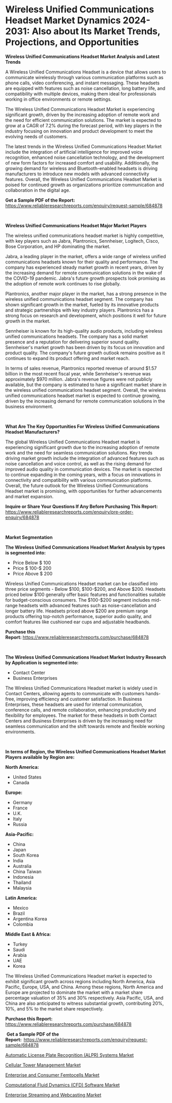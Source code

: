 <p><h1>Wireless Unified Communications Headset Market Dynamics 2024-2031: Also about Its Market Trends, Projections, and Opportunities</h1></p><p><strong>Wireless Unified Communications Headset Market Analysis and Latest Trends</strong></p>
<p><p>A Wireless Unified Communications Headset is a device that allows users to communicate wirelessly through various communication platforms such as phone calls, video conferencing, and instant messaging. These headsets are equipped with features such as noise cancellation, long battery life, and compatibility with multiple devices, making them ideal for professionals working in office environments or remote settings.</p><p>The Wireless Unified Communications Headset Market is experiencing significant growth, driven by the increasing adoption of remote work and the need for efficient communication solutions. The market is expected to grow at a CAGR of 7.2% during the forecast period, with key players in the industry focusing on innovation and product development to meet the evolving needs of customers.</p><p>The latest trends in the Wireless Unified Communications Headset Market include the integration of artificial intelligence for improved voice recognition, enhanced noise cancellation technology, and the development of new form factors for increased comfort and usability. Additionally, the growing demand for wireless and Bluetooth-enabled headsets is driving manufacturers to introduce new models with advanced connectivity features. Overall, the Wireless Unified Communications Headset Market is poised for continued growth as organizations prioritize communication and collaboration in the digital age.</p></p>
<p><strong>Get a Sample PDF of the Report:&nbsp;</strong> <a href="https://www.reliableresearchreports.com/enquiry/request-sample/684878">https://www.reliableresearchreports.com/enquiry/request-sample/684878</a></p>
<p>&nbsp;</p>
<p><strong>Wireless Unified Communications Headset Major Market Players</strong></p>
<p><p>The wireless unified communications headset market is highly competitive, with key players such as Jabra, Plantronics, Sennheiser, Logitech, Cisco, Bose Corporation, and HP dominating the market. </p><p>Jabra, a leading player in the market, offers a wide range of wireless unified communications headsets known for their quality and performance. The company has experienced steady market growth in recent years, driven by the increasing demand for remote communication solutions in the wake of the COVID-19 pandemic. Jabra's future growth prospects look promising as the adoption of remote work continues to rise globally.</p><p>Plantronics, another major player in the market, has a strong presence in the wireless unified communications headset segment. The company has shown significant growth in the market, fueled by its innovative products and strategic partnerships with key industry players. Plantronics has a strong focus on research and development, which positions it well for future growth in the market.</p><p>Sennheiser is known for its high-quality audio products, including wireless unified communications headsets. The company has a solid market presence and a reputation for delivering superior sound quality. Sennheiser's market growth has been driven by its focus on innovation and product quality. The company's future growth outlook remains positive as it continues to expand its product offering and market reach.</p><p>In terms of sales revenue, Plantronics reported revenue of around $1.57 billion in the most recent fiscal year, while Sennheiser's revenue was approximately $970 million. Jabra's revenue figures were not publicly available, but the company is estimated to have a significant market share in the wireless unified communications headset segment. Overall, the wireless unified communications headset market is expected to continue growing, driven by the increasing demand for remote communication solutions in the business environment.</p></p>
<p>&nbsp;</p>
<p><strong>What Are The Key Opportunities For Wireless Unified Communications Headset Manufacturers?</strong></p>
<p><p>The global Wireless Unified Communications Headset market is experiencing significant growth due to the increasing adoption of remote work and the need for seamless communication solutions. Key trends driving market growth include the integration of advanced features such as noise cancellation and voice control, as well as the rising demand for improved audio quality in communication devices. The market is expected to continue expanding in the coming years, with a focus on innovations in connectivity and compatibility with various communication platforms. Overall, the future outlook for the Wireless Unified Communications Headset market is promising, with opportunities for further advancements and market expansion.</p></p>
<p><strong>Inquire or Share Your Questions If Any Before Purchasing This Report:</strong> <a href="https://www.reliableresearchreports.com/enquiry/pre-order-enquiry/684878">https://www.reliableresearchreports.com/enquiry/pre-order-enquiry/684878</a></p>
<p>&nbsp;</p>
<p><strong>Market Segmentation</strong></p>
<p><strong>The Wireless Unified Communications Headset Market Analysis by types is segmented into:</strong></p>
<p><ul><li>Price Below $ 100</li><li>Price $ 100-$ 200</li><li>Price Above $ 200</li></ul></p>
<p><p>Wireless Unified Communications Headset market can be classified into three price segments - Below $100, $100-$200, and Above $200. Headsets priced below $100 generally offer basic features and functionalities suitable for budget-conscious consumers. The $100-$200 segment includes mid-range headsets with advanced features such as noise-cancellation and longer battery life. Headsets priced above $200 are premium range products offering top-notch performance, superior audio quality, and comfort features like cushioned ear cups and adjustable headbands.</p></p>
<p><strong>Purchase this Report:&nbsp;</strong><a href="https://www.reliableresearchreports.com/purchase/684878">https://www.reliableresearchreports.com/purchase/684878</a></p>
<p>&nbsp;</p>
<p><strong>The Wireless Unified Communications Headset Market Industry Research by Application is segmented into:</strong></p>
<p><ul><li>Contact Center</li><li>Business Enterprises</li></ul></p>
<p><p>The Wireless Unified Communications Headset market is widely used in Contact Centers, allowing agents to communicate with customers hands-free, improving efficiency and customer satisfaction. In Business Enterprises, these headsets are used for internal communication, conference calls, and remote collaboration, enhancing productivity and flexibility for employees. The market for these headsets in both Contact Centers and Business Enterprises is driven by the increasing need for seamless communication and the shift towards remote and flexible working environments.</p></p>
<p>&nbsp;</p>
<p><strong>In terms of Region, the Wireless Unified Communications Headset Market Players available by Region are:</strong></p>
<p>
    <p> <strong> North America: </strong>
        <ul>
            <li>United States</li>
            <li>Canada</li>
        </ul>
        </p> 
    <p> <strong> Europe: </strong>
        <ul>
            <li>Germany</li>
            <li>France</li>
            <li>U.K.</li>
            <li>Italy</li>
            <li>Russia</li>
        </ul>
        </p> 
    <p> <strong> Asia-Pacific: </strong>
        <ul>
            <li>China</li>
            <li>Japan</li>
            <li>South Korea</li>
            <li>India</li>
            <li>Australia</li>
            <li>China Taiwan</li>
            <li>Indonesia</li>
            <li>Thailand</li>
            <li>Malaysia</li>
        </ul>
        </p> 
    <p> <strong> Latin America: </strong>
        <ul>
            <li>Mexico</li>
            <li>Brazil</li>
            <li>Argentina Korea</li>
            <li>Colombia</li>
        </ul>
        </p> 
    <p> <strong> Middle East & Africa: </strong>
        <ul>
            <li>Turkey</li>
            <li>Saudi</li>
            <li>Arabia</li>
            <li>UAE</li>
            <li>Korea</li>
        </ul>
    </p>
    </p>
<p><p>The Wireless Unified Communications Headset market is expected to exhibit significant growth across regions including North America, Asia Pacific, Europe, USA, and China. Among these regions, North America and Europe are projected to dominate the market with a market share percentage valuation of 35% and 30% respectively. Asia Pacific, USA, and China are also anticipated to witness substantial growth, contributing 20%, 10%, and 5% to the market share respectively.</p></p>
<p><strong>Purchase this Report: </strong><a href="https://www.reliableresearchreports.com/purchase/684878">https://www.reliableresearchreports.com/purchase/684878</a></p>
<p>&nbsp;<strong>Get a Sample PDF of the Report:&nbsp;&nbsp;</strong><a href="https://www.reliableresearchreports.com/enquiry/request-sample/684878">https://www.reliableresearchreports.com/enquiry/request-sample/684878</a></p>
<p><strong></strong></p>
<p><p><a href="https://simplistic-meeting-7ee.notion.site/Automatic-License-Plate-Recognition-ALPR-Systems-Market-Size-and-Examines-its-Market-Scope-with--803d4e2397c942918e4fd2374d6bb47a">Automatic License Plate Recognition (ALPR) Systems Market</a></p><p><a href="https://view.publitas.com/reportprime-1/cellular-tower-management-market-with-the-goal-of-estimating-the-market-size-and-future-growth-potential-of-various-market-segments-based-on-component-applications-end-user-and-region/">Cellular Tower Management Market</a></p><p><a href="https://view.publitas.com/reportprime-1/enterprise-and-consumer-femtocells-market-size-and-examines-its-market-scope-with-a-primary-focus-on-growth-opportunities-and-forecasted-trends-spanning-from-2024-to-2031/">Enterprise and Consumer Femtocells Market</a></p><p><a href="https://skillful-vermicelli-b89.notion.site/Computational-Fluid-Dynamics-CFD-Software-Market-Analysis-and-Market-Size-Global-Industry-Overvie-80b01d9505044fbdbae74f05257d50ea">Computational Fluid Dynamics (CFD) Software Market</a></p><p><a href="https://eight-handstand-8fb.notion.site/Enterprise-Streaming-and-Webcasting-Market-Size-2024-2031-Global-Industrial-Analysis-Key-Geograph-d7cd817093294411a669e04b44fef4ba">Enterprise Streaming and Webcasting Market</a></p></p>